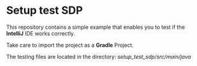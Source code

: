 # Setup test SDP
This repository contains a simple example that enables you to test if the **IntelliJ** IDE works correctly. 

Take care to import the project as a **Gradle** Project.

The testing files are located in the directory: *setup\_test\_sdp/src/main/java*
